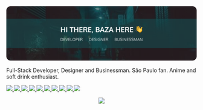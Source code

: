 
<img src="https://github.com/yuriBaza23/yuriBaza23/blob/master/banner.png?raw=true" alt="Yuri Baza banner">
<p>
  Full-Stack Developer, Designer and Businessman. São Paulo fan. Anime and soft drink enthusiast.
</p>

<p>
  <a href="https://vercel.com">
    <img src="https://img.shields.io/badge/Vercel-000000?style=for-the-badge&logo=vercel&logoColor=white" />
  </a>
  <a href="https://www.mysql.com/">
    <img src="https://img.shields.io/badge/MySQL-005C84?style=for-the-badge&logo=mysql&logoColor=white" />
  </a>
  <a href="https://www.postgresql.org/">
    <img src="https://img.shields.io/badge/PostgreSQL-316192?style=for-the-badge&logo=postgresql&logoColor=white" />
  </a>
  <a href="https://www.figma.com/">
    <img src="https://img.shields.io/badge/Figma-F24E1E?style=for-the-badge&logo=figma&logoColor=white" />
  </a>
  <a href="https://www.figma.com/">
    <img src="https://img.shields.io/badge/Jest-C21325?style=for-the-badge&logo=jest&logoColor=white" />
  </a>
  <a href="https://www.figma.com/">
    <img src="https://img.shields.io/badge/nestjs-E0234E?style=for-the-badge&logo=nestjs&logoColor=white" />
  </a>
  <a href="https://www.figma.com/">
    <img src="https://img.shields.io/badge/React-20232A?style=for-the-badge&logo=react&logoColor=61DAFB" />
  </a>
  <a href="https://www.figma.com/">
    <img src="https://img.shields.io/badge/next.js-000000?style=for-the-badge&logo=nextdotjs&logoColor=white" />
  </a>
  <a href="https://www.figma.com/">
    <img src="https://img.shields.io/badge/TypeScript-007ACC?style=for-the-badge&logo=typescript&logoColor=white" />
  </a>
  <a href="https://www.figma.com/">
    <img src="https://img.shields.io/badge/React_Native-20232A?style=for-the-badge&logo=react&logoColor=61DAFB" />
  </a>
  
</p>
<p align="center">
  <a href="#"><img src="https://github-readme-stats.vercel.app/api?username=yuriBaza23&show_icons=true&count_private=true&theme=dark" width="350"></a>
</p>